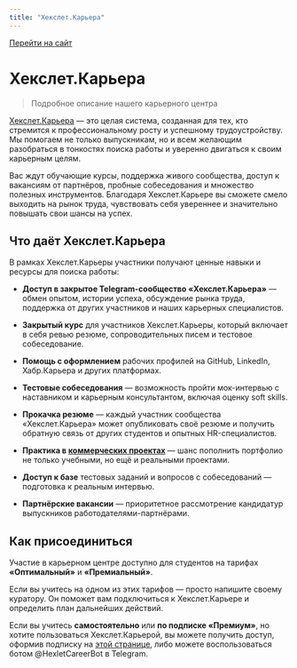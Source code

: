 ```yaml
---
title: "Хекслет.Карьера"
---
```


[Перейти на сайт](https://ru.hexlet.io)

# Хекслет.Карьера

> Подробное описание нашего карьерного центра

[Хекслет.Карьера](https://career.hexlet.io/) — это целая система, созданная для тех, кто стремится к профессиональному росту и успешному трудоустройству. Мы помогаем не только выпускникам, но и всем желающим разобраться в тонкостях поиска работы и уверенно двигаться к своим карьерным целям.

Вас ждут обучающие курсы, поддержка живого сообщества, доступ к вакансиям от партнёров, пробные собеседования и множество полезных инструментов. Благодаря Хекслет.Карьере вы сможете смело выходить на рынок труда, чувствовать себя увереннее и значительно повышать свои шансы на успех.

## Что даёт Хекслет.Карьера

В рамках Хекслет.Карьеры участники получают ценные навыки и ресурсы для поиска работы:

- **Доступ в закрытое Telegram-сообщество «Хекслет.Карьера»** — обмен опытом, истории успеха, обсуждение рынка труда, поддержка от других участников и наших карьерных специалистов.

- **Закрытый курс** для участников Хекслет.Карьеры, который включает в себя ревью резюме, сопроводительных писем и тестовое собеседование.

- **Помощь с оформлением** рабочих профилей на GitHub, LinkedIn, Хабр.Карьера и других платформах.

- **Тестовые собеседования** — возможность пройти мок-интервью с наставником и карьерным консультантом, включая оценку soft skills.

- **Прокачка резюме** — каждый участник сообщества «Хекслет.Карьера» может опубликовать своё резюме и получить обратную связь от других студентов и опытных HR-специалистов.

- **Практика в [коммерческих проектах](/docs/career/praktika-v-kommercheskih-proektah.md)** — шанс пополнить портфолио не только учебными, но ещё и реальными проектами.

- **Доступ к базе** тестовых заданий и вопросов с собеседований — подготовка к реальным интервью.

- **Партнёрские вакансии** — приоритетное рассмотрение кандидатур выпускников работодателями-партнёрами.

## Как присоединиться

Участие в карьерном центре доступно для студентов на тарифах **«Оптимальный»** и **«Премиальный»**.

Если вы учитесь на одном из этих тарифов — просто напишите своему куратору. Он поможет вам подключиться к Хекслет.Карьере и определить план дальнейших действий.

Если вы учитесь **самостоятельно** или **по подписке «Премиум»**, но хотите пользоваться Хекслет.Карьерой, вы можете получить доступ, оформив подписку на [этой странице](https://career.hexlet.io/), либо можете воспользоваться ботом @HexletCareerBot в Telegram.
